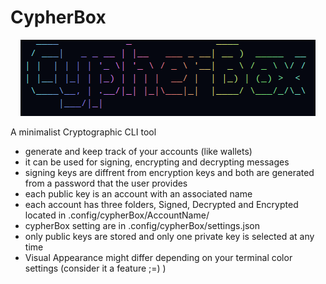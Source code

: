 # CypherBox

<p align="center">
<img src="./logo.png" class="center"></p>
</p>

A minimalist Cryptographic CLI tool

- generate and keep track of your accounts (like wallets)
- it can be used for signing, encrypting and decrypting messages
- signing keys are diffrent from encryption keys and both are generated from a password that the user provides
- each public key is an account with an associated name
- each account has three folders, Signed, Decrypted and Encrypted located in .config/cypherBox/AccountName/
- cypherBox setting are in .config/cypherBox/settings.json
- only public keys are stored and only one private key is selected at any time
- Visual Appearance might differ depending on your terminal color settings (consider it a feature ;=) )
